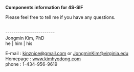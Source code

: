 
**Components information for 4S-SIF** <br />

Please feel free to tell me if you have any questions. <br /> <br />

------------------------<br />
Jongmin Kim, PhD<br />
he | him | his<br />

E-mail : kinznice@gmail.com or JongminKim@virginia.edu<br />
Homepage : www.kimhyodong.com<br />
phone : 1-434-956-9619<br />
